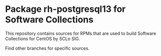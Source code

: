 # Package rh-postgresql13 for Software Collections

This repository contains sources for RPMs that are used
to build Software Collections for CentOS by SCLo SIG.

Find other branches for specific sources.
